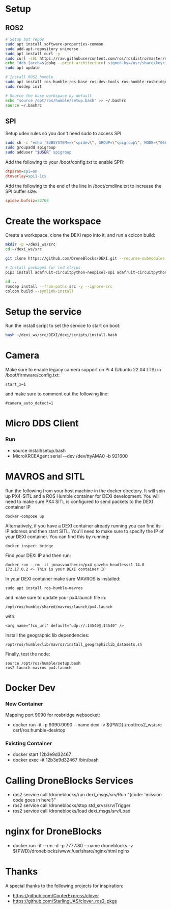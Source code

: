 # Setup

## ROS2

```bash
# Setup apt repos
sudo apt install software-properties-common
sudo add-apt-repository universe
sudo apt install curl -y
sudo curl -sSL https://raw.githubusercontent.com/ros/rosdistro/master/ros.key -o /usr/share/keyrings/ros-archive-keyring.gpg
echo "deb [arch=$(dpkg --print-architecture) signed-by=/usr/share/keyrings/ros-archive-keyring.gpg] http://packages.ros.org/ros2/ubuntu $(source /etc/os-release && echo $UBUNTU_CODENAME) main" | sudo tee /etc/apt/sources.list.d/ros2.list > /dev/null
sudo apt update

# Install ROS2 humble
sudo apt install ros-humble-ros-base ros-dev-tools ros-humble-rosbridge-server -y
sudo rosdep init

# Source the base workspace by default
echo "source /opt/ros/humble/setup.bash" >> ~/.bashrc
source ~/.bashrc
```

## SPI

Setup udev rules so you don't need sudo to access SPI

```bash
sudo sh -c "echo 'SUBSYSTEM==\"spidev\", GROUP=\"spigroup\", MODE=\"0660\"' > /etc/udev/rules.d/50-spi.rules"
sudo groupadd spigroup
sudo adduser "$USER” spigroup
```

Add the following to your /boot/config.txt to enable SPI1:
```ini
dtparam=spi=on
dtoverlay=spi1-1cs
```

Add the following to the end of the line in /boot/cmdline.txt to increase the SPI buffer size:
```ini
spidev.bufsiz=32768
```

# Create the workspace

Create a workspace, clone the DEXI repo into it, and run a colcon build:

```bash
mkdir -p ~/dexi_ws/src
cd ~/dexi_ws/src

git clone https://github.com/DroneBlocks/DEXI.git --recurse-submodules

# Install packages for led strips
pip3 install adafruit-circuitpython-neopixel-spi adafruit-circuitpython-led-animation

cd ..
rosdep install --from-paths src -y --ignore-src
colcon build --symlink-install
```

# Setup the service

Run the install script to set the service to start on boot:

```bash
bash ~/dexi_ws/src/DEXI/dexi/scripts/install.bash
```

# Camera

Make sure to enable legacy camera support on Pi 4 (Ubuntu 22.04 LTS) in /boot/firmware/config.txt:

```
start_x=1
```

and make sure to comment out the following line:

```
#camera_auto_detect=1
```

# Micro DDS Client

### Run

- source install/setup.bash
- MicroXRCEAgent serial --dev /dev/ttyAMA0 -b 921600

# MAVROS and SITL

Run the following from your host machine in the docker directory. It will spin up PX4-SITL and a ROS Humble container for DEXI development. You will need to make sure PX4 SITL is configured to send packets to the DEXI container IP

```
docker-compose up
```

Alternatively, if you have a DEXI container already running you can find its IP address and then start SITL. You'll need to make sure to specify the IP of your DEXI container. You can find this by running:

```
docker inspect bridge
```

Find your DEXI IP and then run:

```
docker run --rm -it jonasvautherin/px4-gazebo-headless:1.14.0 172.17.0.2 <- This is your DEXI container IP
```

In your DEXI container make sure MAVROS is installed:

```
sudo apt install ros-humble-mavros
```

and make sure to update your px4.launch file in:

```
/opt/ros/humble/shared/mavros/launch/px4.launch
```

with:

```
<arg name="fcu_url" default="udp://:14540@:14540" />
```

Install the geographic lib dependencies:

```
/opt/ros/humble/lib/mavros/install_geographiclib_datasets.sh
```

Finally, test the node:

```
source /opt/ros/humble/setup.bash
ros2 launch mavros px4.launch
```

# Docker Dev

### New Container

Mapping port 9090 for rosbridge websocket:

- docker run -it -p 9090:9090 --name dexi -v ${PWD}:/root/ros2_ws/src osrf/ros:humble-desktop

### Existing Container

- docker start 12b3e9d32467
- docker exec -it 12b3e9d32467 /bin/bash

# Calling DroneBlocks Services

- ros2 service call /droneblocks/run dexi_msgs/srv/Run "{code: 'mission code goes in here'}"
- ros2 service call /droneblocks/stop std_srvs/srv/Trigger
- ros2 service call /droneblocks/load dexi_msgs/srv/Load

# nginx for DroneBlocks

- docker run -it --rm -d -p 7777:80 --name droneblocks -v ${PWD}/droneblocks/www:/usr/share/nginx/html nginx

# Thanks

A special thanks to the following projects for inspiration:

- https://github.com/CopterExpress/clover
- https://github.com/StarlingUAS/clover_ros2_pkgs
